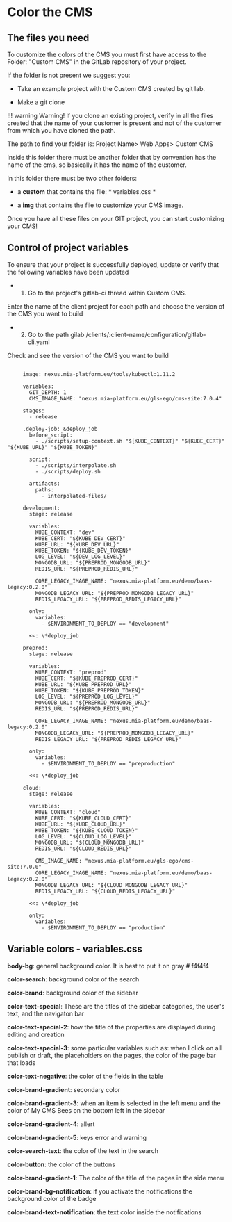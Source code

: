 # Color the CMS

## The files you need

To customize the colors of the CMS you must first have access to the Folder: "Custom CMS" in the GitLab repository of your project.

If the folder is not present we suggest you:

* Take an example project with the Custom CMS created by git lab.

* Make a git clone

!!! warning
    Warning! if you clone an existing project, verify in all the files created that the name of your customer is present and not of the customer from which you have cloned the path.

The path to find your folder is: Project Name> Web Apps> Custom CMS

Inside this folder there must be another folder that by convention has the name of the cms, so basically it has the name of the customer.

In this folder there must be two other folders:

* a **custom** that contains the file: * variables.css *

* a **img** that contains the file to customize your CMS image.

Once you have all these files on your GIT project, you can start customizing your CMS!

## Control of project variables

To ensure that your project is successfully deployed, update or verify that the following variables have been updated

* 1. Go to the project's gitlab-ci thread within Custom CMS.

Enter the name of the client project for each path and choose the version of the CMS you want to build

* 2. Go to the path gilab /clients/:client-name/configuration/gitlab-cli.yaml

Check and see the version of the CMS you want to build

```

     image: nexus.mia-platform.eu/tools/kubectl:1.11.2

     variables:
       GIT_DEPTH: 1
       CMS_IMAGE_NAME: "nexus.mia-platform.eu/gls-ego/cms-site:7.0.4"

     stages:
       - release

     .deploy-job: &deploy_job
       before_script:
         - ./scripts/setup-context.sh "${KUBE_CONTEXT}" "${KUBE_CERT}" "${KUBE_URL}" "${KUBE_TOKEN}"

       script:
         - ./scripts/interpolate.sh
         - ./scripts/deploy.sh

       artifacts:
         paths:
           - interpolated-files/

     development:
       stage: release

       variables:
         KUBE_CONTEXT: "dev"
         KUBE_CERT: "${KUBE_DEV_CERT}"
         KUBE_URL: "${KUBE_DEV_URL}"
         KUBE_TOKEN: "${KUBE_DEV_TOKEN}"
         LOG_LEVEL: "${DEV_LOG_LEVEL}"
         MONGODB_URL: "${PREPROD_MONGODB_URL}"
         REDIS_URL: "${PREPROD_REDIS_URL}"

         CORE_LEGACY_IMAGE_NAME: "nexus.mia-platform.eu/demo/baas-legacy:0.2.0"
         MONGODB_LEGACY_URL: "${PREPROD_MONGODB_LEGACY_URL}"
         REDIS_LEGACY_URL: "${PREPROD_REDIS_LEGACY_URL}"

       only:
         variables:
           - $ENVIRONMENT_TO_DEPLOY == "development"

       <<: \*deploy_job

     preprod:
       stage: release

       variables:
         KUBE_CONTEXT: "preprod"
         KUBE_CERT: "${KUBE_PREPROD_CERT}"
         KUBE_URL: "${KUBE_PREPROD_URL}"
         KUBE_TOKEN: "${KUBE_PREPROD_TOKEN}"
         LOG_LEVEL: "${PREPROD_LOG_LEVEL}"
         MONGODB_URL: "${PREPROD_MONGODB_URL}"
         REDIS_URL: "${PREPROD_REDIS_URL}"

         CORE_LEGACY_IMAGE_NAME: "nexus.mia-platform.eu/demo/baas-legacy:0.2.0"
         MONGODB_LEGACY_URL: "${PREPROD_MONGODB_LEGACY_URL}"
         REDIS_LEGACY_URL: "${PREPROD_REDIS_LEGACY_URL}"

       only:
         variables:
           - $ENVIRONMENT_TO_DEPLOY == "preproduction"

       <<: \*deploy_job

     cloud:
       stage: release

       variables:
         KUBE_CONTEXT: "cloud"
         KUBE_CERT: "${KUBE_CLOUD_CERT}"
         KUBE_URL: "${KUBE_CLOUD_URL}"
         KUBE_TOKEN: "${KUBE_CLOUD_TOKEN}"
         LOG_LEVEL: "${CLOUD_LOG_LEVEL}"
         MONGODB_URL: "${CLOUD_MONGODB_URL}"
         REDIS_URL: "${CLOUD_REDIS_URL}"

         CMS_IMAGE_NAME: "nexus.mia-platform.eu/gls-ego/cms-site:7.0.0"
         CORE_LEGACY_IMAGE_NAME: "nexus.mia-platform.eu/demo/baas-legacy:0.2.0"
         MONGODB_LEGACY_URL: "${CLOUD_MONGODB_LEGACY_URL}"
         REDIS_LEGACY_URL: "${CLOUD_REDIS_LEGACY_URL}"

       <<: \*deploy_job

       only:
         variables:
           - $ENVIRONMENT_TO_DEPLOY == "production"
```


## Variable colors - variables.css

**body-bg**: general background color. It is best to put it on gray # f4f4f4

**color-search**: background color of the search

**color-brand**: background color of the sidebar

**color-text-special**: These are the titles of the sidebar categories, the user's text, and the navigaton bar

**color-text-special-2**: how the title of the properties are displayed during editing and creation

**color-text-special-3**: some particular variables such as: when I click on all publish or draft, the placeholders on the pages, the color of the page bar that loads

**color-text-negative**: the color of the fields in the table

**color-brand-gradient**: secondary color

**color-brand-gradient-3**: when an item is selected in the left menu and the color of My CMS Bees on the bottom left in the sidebar

**color-brand-gradient-4**: allert

**color-brand-gradient-5**: keys error and warning

**color-search-text**: the color of the text in the search

**color-button**: the color of the buttons

**color-brand-gradient-1**: The color of the title of the pages in the side menu

**color-brand-bg-notification**: if you activate the notifications the background color of the badge

**color-brand-text-notification**: the text color inside the notifications
